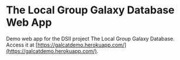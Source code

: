 # The Local Group Galaxy Database Web App

Demo web app for the DSII project The Local Group Galaxy Database.
Access it at [https://galcatdemo.herokuapp.com/](https://galcatdemo.herokuapp.com/).